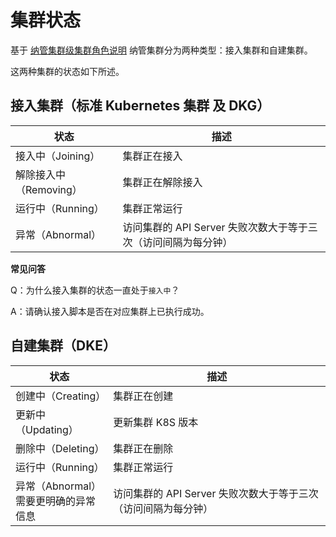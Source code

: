 # 集群状态

基于 [纳管集群级集群角色说明](ClusterRole.md) 纳管集群分为两种类型：接入集群和自建集群。

这两种集群的状态如下所述。

## 接入集群（标准 Kubernetes 集群 及 DKG）

| 状态                   | 描述                                                         |
| ---------------------- | ------------------------------------------------------------ |
| 接入中（Joining）      | 集群正在接入                                                 |
| 解除接入中（Removing） | 集群正在解除接入                                             |
| 运行中（Running）      | 集群正常运行                                                 |
| 异常（Abnormal）       | 访问集群的 API Server 失败次数大于等于三次（访问间隔为每分钟） |

**常见问答**

Q：为什么接入集群的状态一直处于`接入中`？

A：请确认接入脚本是否在对应集群上已执行成功。

## 自建集群（DKE）

| 状态                                       | 描述                                                         |
| ------------------------------------------ | ------------------------------------------------------------ |
| 创建中（Creating）                         | 集群正在创建                                                 |
| 更新中（Updating）                         | 更新集群 K8S 版本                                            |
| 删除中（Deleting）                         | 集群正在删除                                                 |
| 运行中（Running）                          | 集群正常运行                                                 |
| 异常（Abnormal）<br />需要更明确的异常信息 | 访问集群的 API Server 失败次数大于等于三次（访问间隔为每分钟） |

